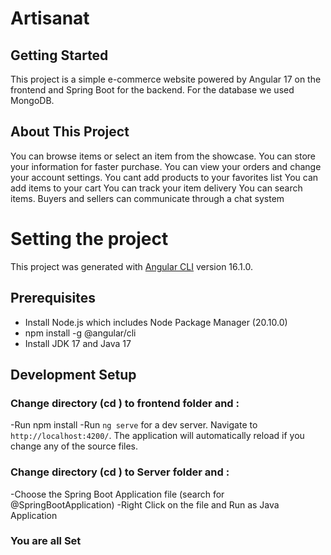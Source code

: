 # Artisanat 
## Getting Started
This project is a simple e-commerce website powered by Angular 17 on the frontend and Spring Boot for the backend.
For the database we used MongoDB.
## About This Project
You can browse items or select an item from the showcase.
You can store your information for faster purchase.
You can view your orders and change your account settings.
You cant add products to your favorites list
You can add items to your cart 
You can track your item delivery 
You can search items.
Buyers and sellers can communicate through a chat system
# Setting the project

This project was generated with [Angular CLI](https://github.com/angular/angular-cli) version 16.1.0.

## Prerequisites
 - Install Node.js which includes Node Package Manager (20.10.0)
 - npm install -g @angular/cli
 - Install JDK 17 and Java 17

##  Development Setup
### Change directory (cd ) to frontend folder and :
 -Run npm install
 -Run `ng serve` for a dev server. Navigate to `http://localhost:4200/`. The application will automatically reload if you change any of the source files.
### Change directory (cd ) to Server folder and :
  -Choose the Spring Boot Application file (search for @SpringBootApplication)
  -Right Click on the file and Run as Java Application
### You are all Set



